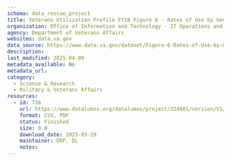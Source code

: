 ```yaml
---
schema: data_rescue_project 
title: Veterans Utilization Profile FY18 Figure 6 - Rates of Use by Gender within Age Group, FY2018
organization: Office of Information and Technology - IT Operations and Services (ITOPS)
agency: Department of Veterans Affairs
websites: data.va.gov
data_source: https://www.data.va.gov/dataset/Figure-6-Rates-of-Use-by-Gender-within-Age-Group-F/fd2x-er3n
description: 
last_modified: 2025-04-09
metadata_available: No
metadata_url: 
category:
  - Science & Research 
  - Military & Veterans Affairs 
resources:
  - id: 726
    url: https://www.datalumos.org/datalumos/project/224681/version/V1/view
    format: CSV, PDF
    status: Finished
    size: 0.0
    download_date: 2025-03-29
    maintainer: DRP, DL
    notes: 
---
```

